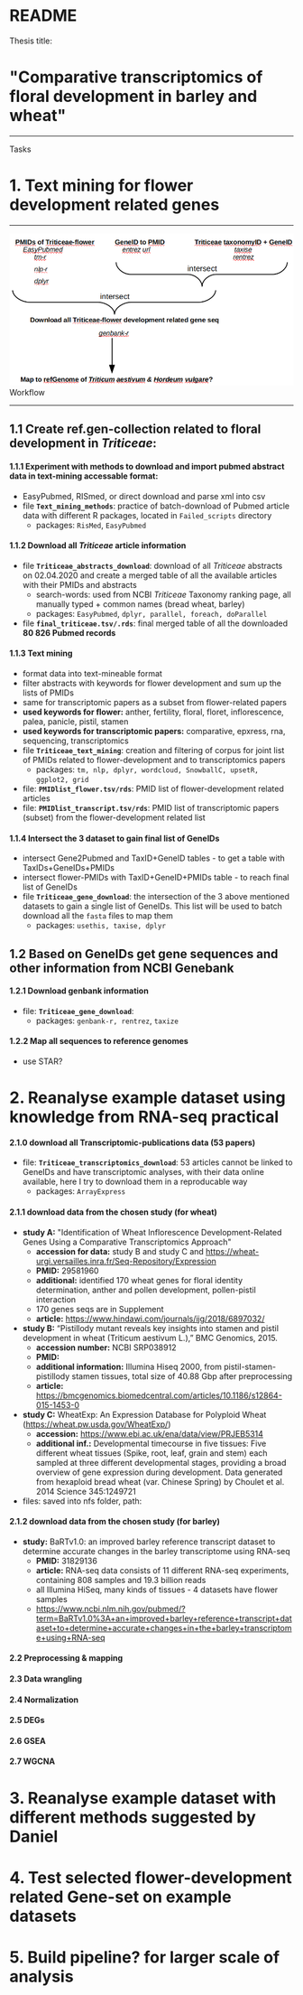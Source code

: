 # README

Thesis title: 
# "Comparative transcriptomics of floral development in barley and wheat"
***
Tasks
# 1. Text mining for flower development related genes
***
<img src="Workflow_Textmining_Geneseq.png"
     alt="Workflow of data retrieving for flower development related genes in barley and wheat."
     style="float: center;" />
Workflow
***
## 1.1 Create ref.gen-collection related to floral development in *Triticeae*:
#### 1.1.1 Experiment with methods to download and import pubmed abstract data in text-mining accessable format:
* EasyPubmed, RISmed, or direct download and parse xml into csv
* file **`Text_mining_methods`**: practice of batch-download of Pubmed article data with different R packages, located in `Failed_scripts` directory
    - packages: `RisMed`, `EasyPubmed`
#### 1.1.2 Download all *Triticeae* article information
* file **`Triticeae_abstracts_download`**: download of all *Triticeae* abstracts on 02.04.2020 and create a merged table of all the available articles with their PMIDs and abstracts
    - search-words: used from NCBI *Triticeae* Taxonomy ranking page, all manually typed + common names (bread wheat, barley) 
    - packages: `EasyPubmed`, `dplyr, parallel, foreach, doParallel`
* file **`final_triticeae.tsv/.rds`**: final merged table of all the downloaded **80 826 Pubmed records**
#### 1.1.3 Text mining
* format data into text-mineable format
* filter abstracts with keywords for flower development and sum up the lists of PMIDs
* same for transcriptomic papers as a subset from flower-related papers
* **used keywords for flower:** anther, fertility, floral, floret, inflorescence, palea, panicle, pistil, stamen
* **used keywords for transcriptomic papers:** comparative, epxress, rna, sequencing, transcriptomics
* file **`Triticeae_text_mining`**: creation and filtering of corpus for joint list of PMIDs related to flower-development and to transcriptomics papers
    - packages: `tm, nlp, dplyr, wordcloud, SnowballC, upsetR, ggplot2, grid`
* file: **`PMIDlist_flower.tsv/rds`**: PMID list of flower-development related articles
* file: **`PMIDlist_transcript.tsv/rds`**: PMID list of transcriptomic papers (subset) from the flower-development related list
#### 1.1.4 Intersect the 3 dataset to gain final list of GeneIDs
* intersect Gene2Pubmed and TaxID+GeneID tables - to get a table with TaxIDs+GeneIDs+PMIDs
* intersect flower-PMIDs with TaxID+GeneID+PMIDs table - to reach final list of GeneIDs
* file **`Triticeae_gene_download`**: the intersection of the 3 above mentioned datasets to gain a single list of GeneIDs. This list will be used to batch download all the `fasta` files to map them 
    - packages: `usethis, taxise, dplyr`
## 1.2 Based on GeneIDs get gene sequences and other information from NCBI Genebank
#### 1.2.1 Download genbank information
* file: **`Triticeae_gene_download`**:
    - packages: `genbank-r, rentrez`, `taxize`
#### 1.2.2 Map all sequences to reference genomes
* use STAR?

# 2. Reanalyse example dataset using knowledge from RNA-seq practical

#### 2.1.0 download all Transcriptomic-publications data (53 papers)
* file: **`Triticeae_transcriptomics_download`**: 53 articles cannot be linked to GeneIDs and have transcriptomic analyses, with their data online available, here I try to download them in a reproducable way
    - packages: `ArrayExpress`

#### 2.1.1 download data from the chosen study (for wheat)
* **study A:** "Identification of Wheat Inflorescence Development-Related Genes Using a Comparative Transcriptomics Approach"
    - **accession for data:** study B and study C and https://wheat-urgi.versailles.inra.fr/Seq-Repository/Expression
    - **PMID:** 29581960
    - **additional:** identified 170 wheat genes for floral identity determination, anther and pollen development, pollen-pistil interaction
    - 170 genes seqs are in Supplement
    - **article:** https://www.hindawi.com/journals/ijg/2018/6897032/
* **study B:** “Pistillody mutant reveals key insights into stamen and pistil development in wheat (Triticum aestivum L.),” BMC Genomics, 2015.
    - **accession number:** NCBI SRP038912
    - **PMID:** 
    - **additional information:** Illumina Hiseq 2000, from pistil-stamen-pistillody stamen tissues, total size of 40.88 Gbp after preprocessing
    - **article:** https://bmcgenomics.biomedcentral.com/articles/10.1186/s12864-015-1453-0
* **study C:** WheatExp: An Expression Database for Polyploid Wheat (https://wheat.pw.usda.gov/WheatExp/)
    - **accession:** https://www.ebi.ac.uk/ena/data/view/PRJEB5314
    - **additional inf.:** Developmental timecourse in five tissues: Five different wheat tissues (Spike, root, leaf, grain and stem) each sampled at three different developmental stages, 
    providing a broad overview of gene expression during development. Data generated from hexaploid bread wheat (var. Chinese Spring) by Choulet et al. 2014 Science 345:1249721
* files: saved into nfs folder, path:

#### 2.1.2 download data from the chosen study (for barley)
* **study:** BaRTv1.0: an improved barley reference transcript dataset to determine accurate changes in the barley transcriptome using RNA-seq
    - **PMID:** 31829136
    - **article:** RNA-seq data consists of 11 different RNA-seq experiments, containing 808 samples and 19.3 billion reads
    - all Illumina HiSeq, many kinds of tissues - 4 datasets have flower samples
    - https://www.ncbi.nlm.nih.gov/pubmed/?term=BaRTv1.0%3A+an+improved+barley+reference+transcript+dataset+to+determine+accurate+changes+in+the+barley+transcriptome+using+RNA-seq


#### 2.2 Preprocessing & mapping

#### 2.3 Data wrangling

#### 2.4 Normalization

#### 2.5 DEGs

#### 2.6 GSEA

#### 2.7 WGCNA


# 3. Reanalyse example dataset with different methods suggested by Daniel

# 4. Test selected flower-development related Gene-set on example datasets

# 5. Build pipeline? for larger scale of analysis





